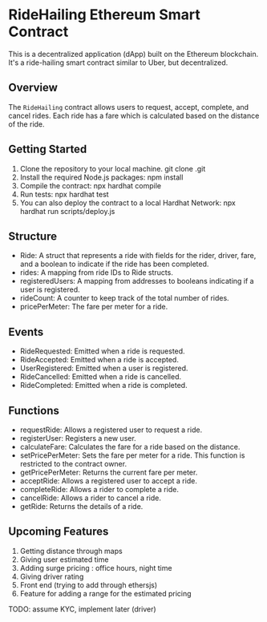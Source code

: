 # RideHailing Ethereum Smart Contract

This is a decentralized application (dApp) built on the Ethereum blockchain. It's a ride-hailing smart contract similar to Uber, but decentralized.

## Overview

The `RideHailing` contract allows users to request, accept, complete, and cancel rides. Each ride has a fare which is calculated based on the distance of the ride.

## Getting Started

1. Clone the repository to your local machine.
    git clone .git
2. Install the required Node.js packages:
    npm install
3. Compile the contract:
    npx hardhat compile
4. Run tests:
    npx hardhat test
5. You can also deploy the contract to a local Hardhat Network:
    npx hardhat run scripts/deploy.js


## Structure

- Ride: A struct that represents a ride with fields for the rider, driver, fare, and a boolean to indicate if the ride has been completed.
- rides: A mapping from ride IDs to Ride structs.
- registeredUsers: A mapping from addresses to booleans indicating if a user is registered.
- rideCount: A counter to keep track of the total number of rides.
- pricePerMeter: The fare per meter for a ride.

## Events

- RideRequested: Emitted when a ride is requested.
- RideAccepted: Emitted when a ride is accepted.
- UserRegistered: Emitted when a user is registered.
- RideCancelled: Emitted when a ride is cancelled.
- RideCompleted: Emitted when a ride is completed.

## Functions

- requestRide: Allows a registered user to request a ride.
- registerUser: Registers a new user.
- calculateFare: Calculates the fare for a ride based on the distance.
- setPricePerMeter: Sets the fare per meter for a ride. This function is restricted to the contract owner.
- getPricePerMeter: Returns the current fare per meter.
- acceptRide: Allows a registered user to accept a ride.
- completeRide: Allows a rider to complete a ride.
- cancelRide: Allows a rider to cancel a ride.
- getRide: Returns the details of a ride.


## Upcoming Features

1. Getting distance through maps
2. Giving user estimated time
3. Adding surge pricing : office hours, night time
4. Giving driver rating
5. Front end (trying to add through ethersjs)
6. Feature for adding a range for the estimated pricing

TODO: assume KYC, implement later (driver)
